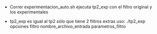 
- Correr experimentacion_auto.sh ejecuta tp2_exp con el filtro original y los experimentales

- tp2_exp es igual al tp2 sólo que tiene 2 filtros extras
	uso: ./tp2_exp opciones filtro nombre_archivo_entrada parametros_filtro

    